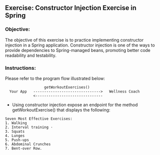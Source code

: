 ## Exercise: Constructor Injection Exercise in Spring

### Objective:
The objective of this exercise is to practice implementing constructor injection in a Spring application. Constructor injection is one of the ways to provide dependencies to Spring-managed beans, promoting better code readability and testability.

### Instructions:
Please refer to the program flow illustrated below:

```
                  getWorkoutExercises()
  Your App   ------------------------------->   Wellness Coach                    
             <-------------------------------   
```

- Using constructor injection expose an endpoint for the method getWorkoutExercise() that displays the following:
```
Seven Most Effective Exercises:
1. Walking 
2. Interval training ·
3. Squats 
4. Lunges  
5. Push-ups 
6. Abdominal Crunches 
7. Bent-over Row.
```
